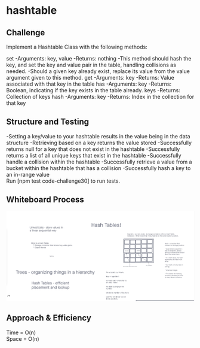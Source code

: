 # hashtable

## Challenge

Implement a Hashtable Class with the following methods:

set
-Arguments: key, value
-Returns: nothing
  -This method should hash the key, and set the key and value pair in the table, handling collisions as needed.
  -Should a given key already exist, replace its value from the value argument given to this method.
get
-Arguments: key
-Returns: Value associated with that key in the table
has
-Arguments: key
-Returns: Boolean, indicating if the key exists in the table already.
keys
-Returns: Collection of keys
hash
-Arguments: key
-Returns: Index in the collection for that key

## Structure and Testing

-Setting a key/value to your hashtable results in the value being in the data structure
-Retrieving based on a key returns the value stored
-Successfully returns null for a key that does not exist in the hashtable
-Successfully returns a list of all unique keys that exist in the hashtable
-Successfully handle a collision within the hashtable
-Successfully retrieve a value from a bucket within the hashtable that has a collision
-Successfully hash a key to an in-range value
<br/>
Run [npm test code-challenge30] to run tests.

## Whiteboard Process

<!-- Embedded whiteboard image -->
![Whiteboard](./../images/CC30.jpg)

## Approach & Efficiency

<!-- What approach did you take? Discuss Why. What is the Big O space/time for this approach? -->

Time = O(n)<br/>
Space = O(n)
